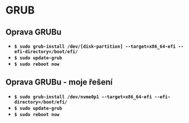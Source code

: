 # GRUB

## Oprava GRUBu
- **`$ sudo grub-install /dev/[disk-partition] --target=x86_64-efi --efi-directory=/boot/efi/`**
- **`$ sudo update-grub`**
- **`$ sudo reboot now`**

## Oprava GRUBu - moje řešení
- **`$ sudo grub-install /dev/nvme0p1 --target=x86_64-efi --efi-directory=/boot/efi/`**
- **`$ sudo update-grub`**
- **`$ sudo reboot now`**

